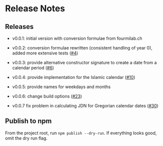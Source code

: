 # Release Notes

## Releases

- v0.0.1: initial version with conversion formulae from fourmilab.ch

- v0.0.2: conversion formulae rewritten (consistent handling of year 0), added more extensive tests ([#4](https://github.com/dhlab-basel/JDNConvertibleCalendar/pull/4))

- v0.0.3: provide alternative constructor signature to create a date from a calendar period ([#6](https://github.com/dhlab-basel/JDNConvertibleCalendar/pull/6))

- v0.0.4: provide implementation for the Islamic calendar ([#10](https://github.com/dhlab-basel/JDNConvertibleCalendar/pull/10))

- v0.0.5: provide names for weekdays and months

- v0.0.6: change build options ([#23](https://github.com/dhlab-basel/JDNConvertibleCalendar/pull/23))

- v0.0.7 fix problem in calculating JDN for Gregorian calendar dates ([#30](https://github.com/dhlab-basel/JDNConvertibleCalendar/pull/30))

## Publish to npm

From the project root, run `npm publish --dry-run`.
If everything looks good, omit the dry run flag.
